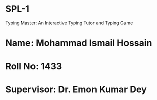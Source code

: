 # SPL-1
Typing Master: An Interactive Typing Tutor and Typing Game
# Name: Mohammad Ismail Hossain 
# Roll No: 1433
# Supervisor: Dr. Emon Kumar Dey
